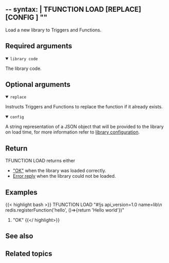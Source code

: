 --
syntax: |
    TFUNCTION LOAD [REPLACE] [CONFIG <config>] "<library code>" 
--

Load a new library to Triggers and Functions.

## Required arguments

<details open>
<summary><code>library code</code></summary>

The library code.
</details>

## Optional arguments

<details open>
<summary><code>replace</code></summary>

Instructs Triggers and Functions to replace the function if it already exists.
</details>

<details open>
<summary><code>config</code></summary>

A string representation of a JSON object that will be provided to the library on load time, for more information refer to [library configuration](../docs/concepts/Library_Configuration.md).
</details>

## Return

TFUNCTION LOAD returns either

* ["OK"](/docs/reference/protocol-spec/#resp-simple-strings) when the library was loaded correctly.
* [Error reply](/docs/reference/protocol-spec/#resp-errors) when the library could not be loaded.

## Examples

{{< highlight bash >}}
TFUNCTION LOAD "#!js api_version=1.0 name=lib\n redis.registerFunction('hello', ()=>{return 'Hello world'})"
1) "OK"
{{</ highlight>}}

## See also

## Related topics
